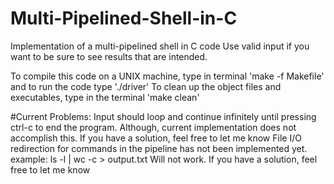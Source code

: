 # Multi-Pipelined-Shell-in-C
Implementation of a multi-pipelined shell in C code
Use valid input if you want to be sure to see results that are intended.

To compile this code on a UNIX machine, type in terminal 'make -f Makefile' and to run the code type './driver'
To clean up the object files and executables, type in the terminal 'make clean'

#Current Problems:
Input should loop and continue infinitely until pressing ctrl-c to end the program. Although, current implementation does not accomplish this. If you have a solution, feel free to let me know
File I/O redirection for commands in the pipeline has not been implemented yet.
example: ls -l | wc -c > output.txt    Will not work. If you have a solution, feel free to let me know